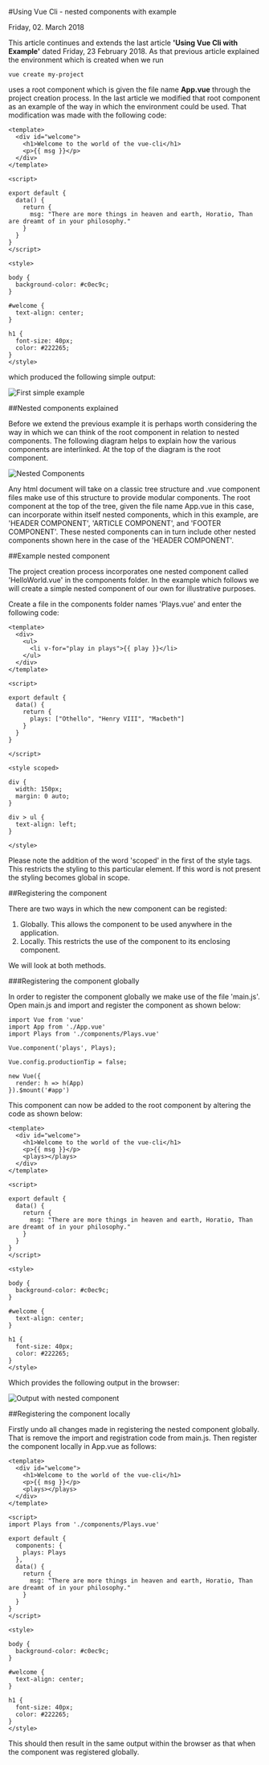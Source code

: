 #Using Vue Cli - nested components with example

Friday, 02. March 2018

This article continues and extends the last article **'Using  Vue Cli with Example'** dated Friday, 23 February 2018.  As that previous article explained the environment which is created when we run

~~~
vue create my-project
~~~

uses a root component which is given the file name **App.vue** through the project creation process.  In the last article we modified that root component as an example of the way in which the environment could be used.  That modification was made with the following code:

~~~
<template>
  <div id="welcome">
    <h1>Welcome to the world of the vue-cli</h1>
    <p>{{ msg }}</p>
  </div>
</template>

<script>

export default {
  data() {
    return {
      msg: "There are more things in heaven and earth, Horatio, Than are dreamt of in your philosophy."
    }
  }
}
</script>

<style>

body {
  background-color: #c0ec9c;
}

#welcome {
  text-align: center;
}

h1 {
  font-size: 40px;
  color: #222265;
}
</style>
~~~

which produced the following simple output:

![First simple example](https://rawgit.com/aronnax77/sl_tb/master/assets/images/first_simple_example.png  "First simple example")

##Nested components explained

Before we extend the previous example it is perhaps worth considering the way in which we can think of the root component in relation to nested components.  The following diagram helps to explain how the various components are interlinked.  At the top of the diagram is the root component.

![Nested Components](https://rawgit.com/aronnax77/sl_tb/master/assets/images/nested_components.png  "Nested Components")

Any html document will take on a classic tree structure and .vue component files make use of this structure to provide modular components.  The root component at the top of the tree, given the file name App.vue in this case, can incorporate within itself nested components, which in this example, are 'HEADER COMPONENT', 'ARTICLE COMPONENT', and 'FOOTER COMPONENT'.  These nested components can in turn include other nested components shown here in the case of the 'HEADER COMPONENT'.

##Example nested component

The project creation process incorporates one nested component called 'HelloWorld.vue' in the components folder.  In the example which follows we will create a simple nested component of our own for illustrative purposes.

Create a file in the components folder names 'Plays.vue' and enter the following code:

~~~
<template>
  <div>
    <ul>
      <li v-for="play in plays">{{ play }}</li>
    </ul>
  </div>
</template>

<script>

export default {
  data() {
    return {
      plays: ["Othello", "Henry VIII", "Macbeth"]
    }
  }
}

</script>

<style scoped>

div {
  width: 150px;
  margin: 0 auto;
}

div > ul {
  text-align: left;
}

</style>
~~~

Please note the addition of the word 'scoped' in the first of the style tags.  This restricts the styling to this particular element.  If this word is not present the styling becomes global in scope.

##Registering the component

There are two ways in which the new component can be registed:

1. Globally.  This allows the component to be used anywhere in the application.
2. Locally.  This restricts the use of the component to its enclosing component.

We will look at both methods.

###Registering the component globally

In order to register the component globally we make use of the file 'main.js'.  Open main.js and import and register the component as shown below:

~~~
import Vue from 'vue'
import App from './App.vue'
import Plays from './components/Plays.vue'

Vue.component('plays', Plays);

Vue.config.productionTip = false;

new Vue({
  render: h => h(App)
}).$mount('#app')
~~~

This component can now be added to the root component by altering the code as shown below:

~~~
<template>
  <div id="welcome">
    <h1>Welcome to the world of the vue-cli</h1>
    <p>{{ msg }}</p>
    <plays></plays>
  </div>
</template>

<script>

export default {
  data() {
    return {
      msg: "There are more things in heaven and earth, Horatio, Than are dreamt of in your philosophy."
    }
  }
}
</script>

<style>

body {
  background-color: #c0ec9c;
}

#welcome {
  text-align: center;
}

h1 {
  font-size: 40px;
  color: #222265;
}
</style>
~~~

Which provides the following output in the browser:

![Output with nested component](https://rawgit.com/aronnax77/sl_tb/master/assets/images/inc_nested_component.png  "Output with nested component")

##Registering the component locally

Firstly undo all changes made in registering the nested component globally.  That is remove the import and registration code from main.js.  Then register the component locally in App.vue as follows:

~~~
<template>
  <div id="welcome">
    <h1>Welcome to the world of the vue-cli</h1>
    <p>{{ msg }}</p>
    <plays></plays>
  </div>
</template>

<script>
import Plays from './components/Plays.vue'

export default {
  components: {
    plays: Plays
  },
  data() {
    return {
      msg: "There are more things in heaven and earth, Horatio, Than are dreamt of in your philosophy."
    }
  }
}
</script>

<style>

body {
  background-color: #c0ec9c;
}

#welcome {
  text-align: center;
}

h1 {
  font-size: 40px;
  color: #222265;
}
</style>
~~~

This should then result in the same output within the browser as that when the component was registered globally.
